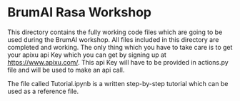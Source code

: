 # BrumAI Rasa Workshop

This directory contains the fully working code files which are going to be used during the BrumAI workshop. All files included in this directory are completed and working. The only thing which you have to take care is to get your apixu api Key which you can get by signing up at https://www.apixu.com/. This api Key will have to be provided in actions.py file and will be used to make an api call.

The file called Tutorial.ipynb is a written step-by-step tutorial which can be used as a reference file.

